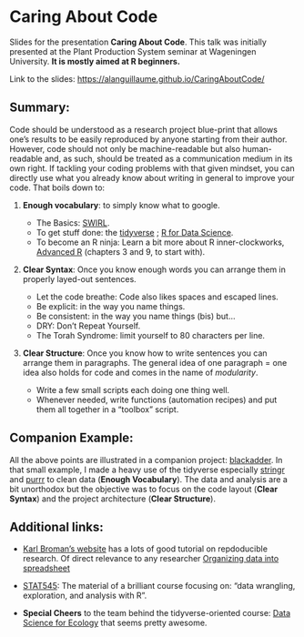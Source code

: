 
<!-- README.md is generated from README.Rmd. Please edit that file -->

# Caring About Code

Slides for the presentation **Caring About Code**. This talk was
initially presented at the Plant Production System seminar at Wageningen
University. **It is mostly aimed at R beginners.**

Link to the slides: <https://alanguillaume.github.io/CaringAboutCode/>

## Summary:

Code should be understood as a research project blue-print that allows
one’s results to be easily reproduced by anyone starting from their
author. However, code should not only be machine-readable but also
human-readable and, as such, should be treated as a communication medium
in its own right. If tackling your coding problems with that given
mindset, you can directly use what you already know about writing in
general to improve your code. That boils down to:

1.  **Enough vocabulary**: to simply know what to google.
    
      - The Basics: [SWIRL](https://swirlstats.com/).
      - To get stuff done: the [tidyverse](https://www.tidyverse.org/) ;
        [R for Data Science](https://r4ds.had.co.nz/).
      - To become an R ninja: Learn a bit more about R inner-clockworks,
        [Advanced R](https://adv-r.hadley.nz/) (chapters 3 and 9, to
        start with).

2.  **Clear Syntax**: Once you know enough words you can arrange them in
    properly layed-out sentences.
    
      - Let the code breathe: Code also likes spaces and escaped lines.
      - Be explicit: in the way you name things.
      - Be consistent: in the way you name things (bis) but…
      - DRY: Don’t Repeat Yourself.
      - The Torah Syndrome: limit yourself to 80 characters per line.

3.  **Clear Structure**: Once you know how to write sentences you can
    arrange them in paragraphs. The general idea of one paragraph = one
    idea also holds for code and comes in the name of *modularity*.
    
      - Write a few small scripts each doing one thing well.
      - Whenever needed, write functions (automation recipes) and put
        them all together in a “toolbox” script.

## Companion Example:

All the above points are illustrated in a companion project:
[blackadder](https://github.com/ALanguillaume/blackadder). In that small
example, I made a heavy use of the tidyverse especially
[stringr](https://stringr.tidyverse.org/) and
[purrr](https://purrr.tidyverse.org/) to clean data (**Enough
Vocabulary**). The data and analysis are a bit unorthodox but the
objective was to focus on the code layout (**Clear Syntax**) and the
project architecture (**Clear Structure**).

## Additional links:

  - [Karl Broman’s website](https://kbroman.org/tutorials) has a lots of
    good tutorial on repdoducible research. Of direct relevance to any
    researcher [Organizing data into
    spreadsheet](https://kbroman.org/dataorg/)

  - [STAT545](https://stat545.com/): The material of a brilliant course
    focusing on: “data wrangling, exploration, and analysis with R”.

  - **Special Cheers** to the team behind the tidyverse-oriented course:
    [Data Science for Ecology](https://wec.wur.nl/dse/) that seems
    pretty awesome.
